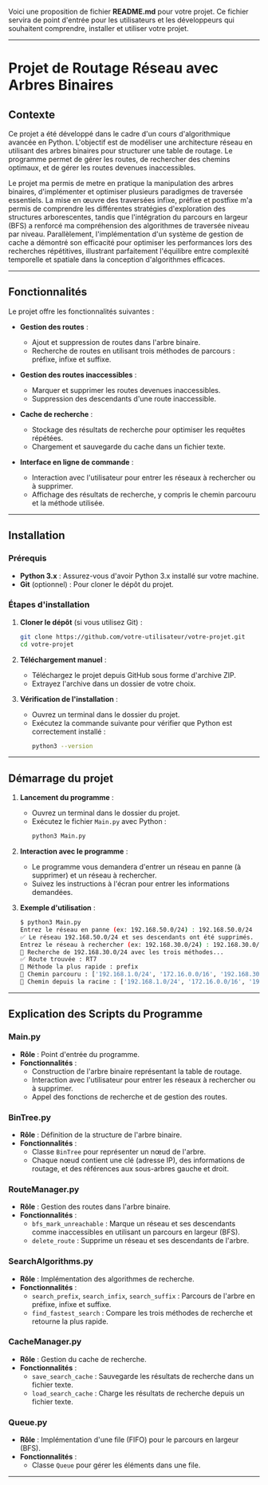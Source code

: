 Voici une proposition de fichier **README.md** pour votre projet. Ce fichier servira de point d'entrée pour les utilisateurs et les développeurs qui souhaitent comprendre, installer et utiliser votre projet.

---

# Projet de Routage Réseau avec Arbres Binaires

## Contexte

Ce projet a été développé dans le cadre d'un cours d'algorithmique avancée en Python. L'objectif est de modéliser une architecture réseau en utilisant des arbres binaires pour structurer une table de routage. Le programme permet de gérer les routes, de rechercher des chemins optimaux, et de gérer les routes devenues inaccessibles.

Le projet ma permis de metre en pratique la manipulation des arbres binaires, d'implémenter et optimiser plusieurs paradigmes de traversée essentiels. La mise en œuvre des traversées infixe, préfixe et postfixe m'a permis de comprendre les différentes stratégies d'exploration des structures arborescentes, tandis que l'intégration du parcours en largeur (BFS) a renforcé ma compréhension des algorithmes de traversée niveau par niveau. Parallèlement, l'implémentation d'un système de gestion de cache a démontré son efficacité pour optimiser les performances lors des recherches répétitives, illustrant parfaitement l'équilibre entre complexité temporelle et spatiale dans la conception d'algorithmes efficaces.

---

## Fonctionnalités

Le projet offre les fonctionnalités suivantes :

- **Gestion des routes** :
  - Ajout et suppression de routes dans l'arbre binaire.
  - Recherche de routes en utilisant trois méthodes de parcours : préfixe, infixe et suffixe.
  
- **Gestion des routes inaccessibles** :
  - Marquer et supprimer les routes devenues inaccessibles.
  - Suppression des descendants d'une route inaccessible.

- **Cache de recherche** :
  - Stockage des résultats de recherche pour optimiser les requêtes répétées.
  - Chargement et sauvegarde du cache dans un fichier texte.

- **Interface en ligne de commande** :
  - Interaction avec l'utilisateur pour entrer les réseaux à rechercher ou à supprimer.
  - Affichage des résultats de recherche, y compris le chemin parcouru et la méthode utilisée.

---

## Installation

### Prérequis

- **Python 3.x** : Assurez-vous d'avoir Python 3.x installé sur votre machine.
- **Git** (optionnel) : Pour cloner le dépôt du projet.

### Étapes d'installation

1. **Cloner le dépôt** (si vous utilisez Git) :
   ```bash
   git clone https://github.com/votre-utilisateur/votre-projet.git
   cd votre-projet
   ```

2. **Téléchargement manuel** :
   - Téléchargez le projet depuis GitHub sous forme d'archive ZIP.
   - Extrayez l'archive dans un dossier de votre choix.

3. **Vérification de l'installation** :
   - Ouvrez un terminal dans le dossier du projet.
   - Exécutez la commande suivante pour vérifier que Python est correctement installé :
     ```bash
     python3 --version
     ```

---

## Démarrage du projet

1. **Lancement du programme** :
   - Ouvrez un terminal dans le dossier du projet.
   - Exécutez le fichier `Main.py` avec Python :
     ```bash
     python3 Main.py
     ```

2. **Interaction avec le programme** :
   - Le programme vous demandera d'entrer un réseau en panne (à supprimer) et un réseau à rechercher.
   - Suivez les instructions à l'écran pour entrer les informations demandées.

3. **Exemple d'utilisation** :
   ```bash
   $ python3 Main.py
   Entrez le réseau en panne (ex: 192.168.50.0/24) : 192.168.50.0/24
   ✅ Le réseau 192.168.50.0/24 et ses descendants ont été supprimés.
   Entrez le réseau à rechercher (ex: 192.168.30.0/24) : 192.168.30.0/24
   🔎 Recherche de 192.168.30.0/24 avec les trois méthodes...
   ✅ Route trouvée : RT7
   🚀 Méthode la plus rapide : prefix
   📍 Chemin parcouru : ['192.168.1.0/24', '172.16.0.0/16', '192.168.30.0/24']
   🌳 Chemin depuis la racine : ['192.168.1.0/24', '172.16.0.0/16', '192.168.30.0/24']
   ```

---

## Explication des Scripts du Programme

### **Main.py**
- **Rôle** : Point d'entrée du programme.
- **Fonctionnalités** :
  - Construction de l'arbre binaire représentant la table de routage.
  - Interaction avec l'utilisateur pour entrer les réseaux à rechercher ou à supprimer.
  - Appel des fonctions de recherche et de gestion des routes.

### **BinTree.py**
- **Rôle** : Définition de la structure de l'arbre binaire.
- **Fonctionnalités** :
  - Classe `BinTree` pour représenter un nœud de l'arbre.
  - Chaque nœud contient une clé (adresse IP), des informations de routage, et des références aux sous-arbres gauche et droit.

### **RouteManager.py**
- **Rôle** : Gestion des routes dans l'arbre binaire.
- **Fonctionnalités** :
  - `bfs_mark_unreachable` : Marque un réseau et ses descendants comme inaccessibles en utilisant un parcours en largeur (BFS).
  - `delete_route` : Supprime un réseau et ses descendants de l'arbre.

### **SearchAlgorithms.py**
- **Rôle** : Implémentation des algorithmes de recherche.
- **Fonctionnalités** :
  - `search_prefix`, `search_infix`, `search_suffix` : Parcours de l'arbre en préfixe, infixe et suffixe.
  - `find_fastest_search` : Compare les trois méthodes de recherche et retourne la plus rapide.

### **CacheManager.py**
- **Rôle** : Gestion du cache de recherche.
- **Fonctionnalités** :
  - `save_search_cache` : Sauvegarde les résultats de recherche dans un fichier texte.
  - `load_search_cache` : Charge les résultats de recherche depuis un fichier texte.

### **Queue.py**
- **Rôle** : Implémentation d'une file (FIFO) pour le parcours en largeur (BFS).
- **Fonctionnalités** :
  - Classe `Queue` pour gérer les éléments dans une file.

---